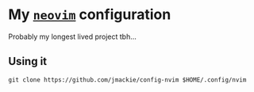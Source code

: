 # My [`neovim`](https://neovim.io) configuration

Probably my longest lived project tbh...

## Using it

```
git clone https://github.com/jmackie/config-nvim $HOME/.config/nvim
```
